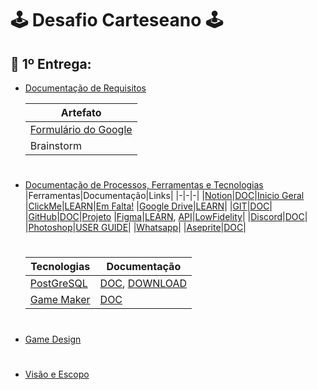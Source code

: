 # 🕹️ Desafio Carteseano 🕹️
## 📗 1º Entrega:
- [Documentação de Requisitos](https://github.com/elpidiocabral/Projeto-Integrado-1/blob/main/Documenta%C3%A7%C3%A3o/Doc%20Requisitos.pdf)

    |Artefato|
    |-|
    |[Formulário do Google](https://forms.gle/fyjGJgQQ8x5NHtJo6)|
    |Brainstorm|

    #
- [Documentação de Processos, Ferramentas e Tecnologias](https://github.com/elpidiocabral/Projeto-Integrado-1/blob/main/Documenta%C3%A7%C3%A3o/Doc%20de%20Processos%2C%20ferramentas%20e%20tecnologias.pdf)
    |Ferramentas|Documentação|Links|
    |-|-|-|
    |[Notion](https://www.notion.so/)|[DOC](https://www.notion.so/pt-br/help/guides/category/documentation)|[Inicio Geral](https://www.notion.so/PI-ae8f6412fd0142ebbf0af5b36a574a29)
    |[ClickMe](https://clickup.com/)|[LEARN](https://clickup.com/onboarding)|[Em Falta!]()
    |[Google Drive](https://drive.google.com/)|[LEARN](https://support.google.com/drive/answer/2424384?hl=en&co=GENIE.Platform%3DDesktop)|
    |[GIT](https://git-scm.com/)|[DOC](https://git-scm.com/doc)|
    |[GitHub](https://github.com)|[DOC](https://docs.github.com/pt)|[Projeto](https://github.com/elpidiocabral/Projeto-Integrado-1.git)
    |[Figma](https://www.figma.com/)|[LEARN](https://www.figma.com/resource-library/design-basics/), [API](https://www.figma.com/plugin-docs/)|[LowFidelity](https://www.figma.com/file/uZV4VqwrlrleSwPLT3hVUR/PI-Tela?type=design&node-id=1%3A424&mode=design&t=tY3FgLYpatGkTWVE-1)|
    |[Discord](https://discord.com/)|[DOC](https://discord.com/developers/docs/intro)|
    |[Photoshop](https://www.adobe.com/br/products/photoshop.html)|[USER GUIDE](https://helpx.adobe.com/photoshop/user-guide.html)|
    |[Whatsapp](https://web.whatsapp.com/)|
    |[Aseprite](https://www.aseprite.org/)|[DOC](https://www.aseprite.org/docs/)|


    #

    |Tecnologias|Documentação|
    |-|-|
    |[PostGreSQL](https://www.postgresql.org/)|[DOC](https://www.postgresql.org/docs/), [DOWNLOAD](https://www.postgresql.org/download/)|
    |[Game Maker](https://gamemaker.io/pt-BR)|[DOC](https://manual-br.yoyogames.com/#t=Content.htm)|

    #

- [Game Design](https://github.com/elpidiocabral/Projeto-Integrado-1/blob/main/Documenta%C3%A7%C3%A3o/Game%20Design.pdf)

    #

- [Visão e Escopo](https://github.com/elpidiocabral/Projeto-Integrado-1/blob/main/Documenta%C3%A7%C3%A3o/Vis%C3%A3o%20%26%20Escopo.pdf)

    #
